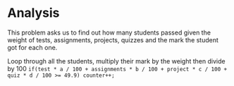 # Analysis
This problem asks us to find out how many students passed given the weight of tests, assignments, projects, quizzes and the mark the
student got for each one. 

Loop through all the students, multiply their mark by the weight then divide by 100
``` if(test * a / 100 + assignments * b / 100 + project * c / 100 + quiz * d / 100 >= 49.9) counter++; ```

